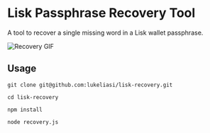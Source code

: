 # Lisk Passphrase Recovery Tool
A tool to recover a single missing word in a Lisk wallet passphrase.

![Recovery GIF](https://media.giphy.com/media/xUNd9HP8zwJN34bK48/giphy.gif)

## Usage
``git clone git@github.com:lukeliasi/lisk-recovery.git``

``cd lisk-recovery``

``npm install``

``node recovery.js``
